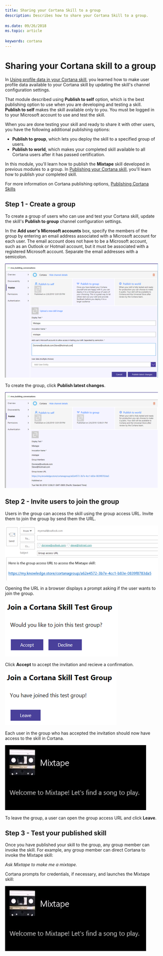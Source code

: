 ```yaml
---
title: Sharing your Cortana Skill to a group
description: Describes how to share your Cortana Skill to a group.

ms.date: 09/26/2018
ms.topic: article

keywords: cortana
---
```


# Sharing your Cortana skill to a group

<!--
|   |   |
| - | - |
| ![](../images/video-icon.png) | [Watch a video](https://mva.microsoft.com/en-US/training-courses/getting-started-with-cortana-skills-18241?l=IjcRvxeoE_1611787171) about sharing your Cortana skill to a group. |
-->

In [Using profile data in your Cortana skill](https://docs.microsoft.com/en-us/cortana/skills/mva52-using-profile-data), you learned how to make user profile data available to your Cortana skill by updating the skill's channel configuration settings. 

That module described using **Publish to self** option, which is the best publishing option to use when you are developing and testing a skill. **Publish to self** makes the skill available only to you. You must be logged in to your Microsoft account to use and test the skill.

When you are done testing your skill and ready to share it with other users, you have the following additional publishing options:

* **Publish to group**, which lets you deploy the skill to a specified group of users.
* **Publish to world**, which makes your completed skill available to all Cortana users after it has passed certification.

In this module, you'll learn how to publish the **Mixtape** skill developed in previous modules to a group. In [Publishing your Cortana skill](https://docs.microsoft.com/en-us/cortana/skills/mva72-publish-skill), you'll learn how to publish your completed skill.

For more information on Cortana publishing options, [Publishing Cortana Skills](https://docs.microsoft.com/en-us/cortana/skills/publish-skill)

## Step 1 - Create a group

To create a group of users who can use and test your Cortana skill, update the skill's **Publish to group** channel configuration settings. 

In the **Add user's Microsoft accounts** box, specify the members of the group by entering an email address associated with a Microsoft account for each user. The email account does not have to be a Microsoft account, such as an Outlook or Hotmail account, but it must be associated with a registered Microsoft account. Separate the email addresses with a semicolon.

![Publish to Group](../images/mva71-publish-group.png)

To create the group, click **Publish latest changes**. 

![Create Group](../images/mva71-group-created.png)

## Step 2 - Invite users to join the group

Users in the group can access the skill using the group access URL. Invite them to join the group by send them the URL.

![Send URL](../images/mva71-send-URL.png)

Opening the URL in a browser displays a prompt asking if the user wants to join the group.

![Join Group](../images/mva71-join-group.png)

Click **Accept** to accept the invitation and recieve a confirmation.

![Confirm Join](../images/mva71-confirm-join.png)

Each user in the group who has accepted the invitation should now have access to the skill in Cortana.

![Skill Access](../images/mva41-tada.png)

To leave the group, a user can open the group access URL and click **Leave**.

## Step 3 - Test your published skill

Once you have published your skill to the group, any group member can invoke the skill. For example, any group member can direct Cortana to invoke the Mixtape skill:

*Ask Mixtape to make me a mixtape.* 

Cortana prompts for credentials, if necessary, and launches the Mixtape skill:

![Launch Skill](../images/mva41-tada.png)
